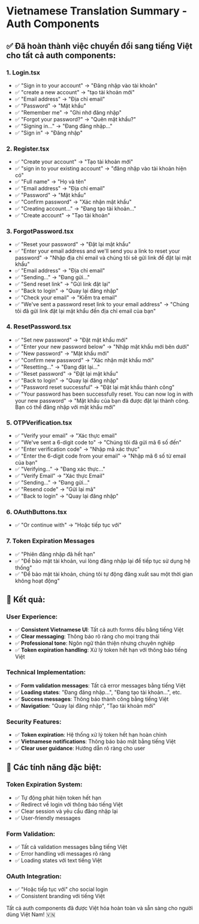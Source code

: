 # Vietnamese Translation Summary - Auth Components

## ✅ **Đã hoàn thành việc chuyển đổi sang tiếng Việt cho tất cả auth components:**

### **1. Login.tsx**
- ✅ "Sign in to your account" → "Đăng nhập vào tài khoản"
- ✅ "create a new account" → "tạo tài khoản mới"
- ✅ "Email address" → "Địa chỉ email"
- ✅ "Password" → "Mật khẩu"
- ✅ "Remember me" → "Ghi nhớ đăng nhập"
- ✅ "Forgot your password?" → "Quên mật khẩu?"
- ✅ "Signing in..." → "Đang đăng nhập..."
- ✅ "Sign in" → "Đăng nhập"

### **2. Register.tsx**
- ✅ "Create your account" → "Tạo tài khoản mới"
- ✅ "sign in to your existing account" → "đăng nhập vào tài khoản hiện có"
- ✅ "Full name" → "Họ và tên"
- ✅ "Email address" → "Địa chỉ email"
- ✅ "Password" → "Mật khẩu"
- ✅ "Confirm password" → "Xác nhận mật khẩu"
- ✅ "Creating account..." → "Đang tạo tài khoản..."
- ✅ "Create account" → "Tạo tài khoản"

### **3. ForgotPassword.tsx**
- ✅ "Reset your password" → "Đặt lại mật khẩu"
- ✅ "Enter your email address and we'll send you a link to reset your password" → "Nhập địa chỉ email và chúng tôi sẽ gửi link để đặt lại mật khẩu"
- ✅ "Email address" → "Địa chỉ email"
- ✅ "Sending..." → "Đang gửi..."
- ✅ "Send reset link" → "Gửi link đặt lại"
- ✅ "Back to login" → "Quay lại đăng nhập"
- ✅ "Check your email" → "Kiểm tra email"
- ✅ "We've sent a password reset link to your email address" → "Chúng tôi đã gửi link đặt lại mật khẩu đến địa chỉ email của bạn"

### **4. ResetPassword.tsx**
- ✅ "Set new password" → "Đặt mật khẩu mới"
- ✅ "Enter your new password below" → "Nhập mật khẩu mới bên dưới"
- ✅ "New password" → "Mật khẩu mới"
- ✅ "Confirm new password" → "Xác nhận mật khẩu mới"
- ✅ "Resetting..." → "Đang đặt lại..."
- ✅ "Reset password" → "Đặt lại mật khẩu"
- ✅ "Back to login" → "Quay lại đăng nhập"
- ✅ "Password reset successful" → "Đặt lại mật khẩu thành công"
- ✅ "Your password has been successfully reset. You can now log in with your new password" → "Mật khẩu của bạn đã được đặt lại thành công. Bạn có thể đăng nhập với mật khẩu mới"

### **5. OTPVerification.tsx**
- ✅ "Verify your email" → "Xác thực email"
- ✅ "We've sent a 6-digit code to" → "Chúng tôi đã gửi mã 6 số đến"
- ✅ "Enter verification code" → "Nhập mã xác thực"
- ✅ "Enter the 6-digit code from your email" → "Nhập mã 6 số từ email của bạn"
- ✅ "Verifying..." → "Đang xác thực..."
- ✅ "Verify Email" → "Xác thực Email"
- ✅ "Sending..." → "Đang gửi..."
- ✅ "Resend code" → "Gửi lại mã"
- ✅ "Back to login" → "Quay lại đăng nhập"

### **6. OAuthButtons.tsx**
- ✅ "Or continue with" → "Hoặc tiếp tục với"

### **7. Token Expiration Messages**
- ✅ "Phiên đăng nhập đã hết hạn"
- ✅ "Để bảo mật tài khoản, vui lòng đăng nhập lại để tiếp tục sử dụng hệ thống"
- ✅ "Để bảo mật tài khoản, chúng tôi tự động đăng xuất sau một thời gian không hoạt động"

## **🎯 Kết quả:**

### **User Experience:**
- ✅ **Consistent Vietnamese UI**: Tất cả auth forms đều bằng tiếng Việt
- ✅ **Clear messaging**: Thông báo rõ ràng cho mọi trạng thái
- ✅ **Professional tone**: Ngôn ngữ thân thiện nhưng chuyên nghiệp
- ✅ **Token expiration handling**: Xử lý token hết hạn với thông báo tiếng Việt

### **Technical Implementation:**
- ✅ **Form validation messages**: Tất cả error messages bằng tiếng Việt
- ✅ **Loading states**: "Đang đăng nhập...", "Đang tạo tài khoản...", etc.
- ✅ **Success messages**: Thông báo thành công bằng tiếng Việt
- ✅ **Navigation**: "Quay lại đăng nhập", "Tạo tài khoản mới"

### **Security Features:**
- ✅ **Token expiration**: Hệ thống xử lý token hết hạn hoàn chỉnh
- ✅ **Vietnamese notifications**: Thông báo bảo mật bằng tiếng Việt
- ✅ **Clear user guidance**: Hướng dẫn rõ ràng cho user

## **📝 Các tính năng đặc biệt:**

### **Token Expiration System:**
- ✅ Tự động phát hiện token hết hạn
- ✅ Redirect về login với thông báo tiếng Việt
- ✅ Clear session và yêu cầu đăng nhập lại
- ✅ User-friendly messages

### **Form Validation:**
- ✅ Tất cả validation messages bằng tiếng Việt
- ✅ Error handling với messages rõ ràng
- ✅ Loading states với text tiếng Việt

### **OAuth Integration:**
- ✅ "Hoặc tiếp tục với" cho social login
- ✅ Consistent branding với tiếng Việt

Tất cả auth components đã được Việt hóa hoàn toàn và sẵn sàng cho người dùng Việt Nam! 🇻🇳 